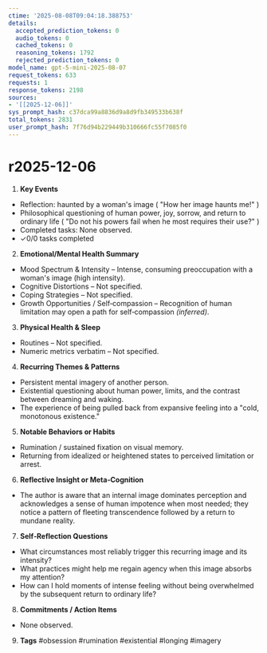 ```yaml
---
ctime: '2025-08-08T09:04:18.388753'
details:
  accepted_prediction_tokens: 0
  audio_tokens: 0
  cached_tokens: 0
  reasoning_tokens: 1792
  rejected_prediction_tokens: 0
model_name: gpt-5-mini-2025-08-07
request_tokens: 633
requests: 1
response_tokens: 2198
sources:
- '[[2025-12-06]]'
sys_prompt_hash: c37dca99a8836d9a8d9fb349533b638f
total_tokens: 2831
user_prompt_hash: 7f76d94b229449b310666fc55f7085f0
---
```

# r2025-12-06

1. **Key Events**
- Reflection: haunted by a woman's image ( "How her image haunts me!" )
- Philosophical questioning of human power, joy, sorrow, and return to ordinary life ( "Do not his powers fail when he most requires their use?" )
- Completed tasks: None observed.
- ✓0/0 tasks completed

2. **Emotional/Mental Health Summary**
- Mood Spectrum & Intensity – Intense, consuming preoccupation with a woman's image (high intensity).
- Cognitive Distortions – Not specified.
- Coping Strategies – Not specified.
- Growth Opportunities / Self‑compassion – Recognition of human limitation may open a path for self‑compassion *(inferred)*.

3. **Physical Health & Sleep**
- Routines – Not specified.
- Numeric metrics verbatim – Not specified.

4. **Recurring Themes & Patterns**
- Persistent mental imagery of another person.
- Existential questioning about human power, limits, and the contrast between dreaming and waking.
- The experience of being pulled back from expansive feeling into a "cold, monotonous existence."

5. **Notable Behaviors or Habits**
- Rumination / sustained fixation on visual memory.
- Returning from idealized or heightened states to perceived limitation or arrest.

6. **Reflective Insight or Meta‑Cognition**
- The author is aware that an internal image dominates perception and acknowledges a sense of human impotence when most needed; they notice a pattern of fleeting transcendence followed by a return to mundane reality.

7. **Self‑Reflection Questions**
- What circumstances most reliably trigger this recurring image and its intensity?
- What practices might help me regain agency when this image absorbs my attention?
- How can I hold moments of intense feeling without being overwhelmed by the subsequent return to ordinary life?

8. **Commitments / Action Items**
- None observed.

9. **Tags**
#obsession #rumination #existential #longing #imagery